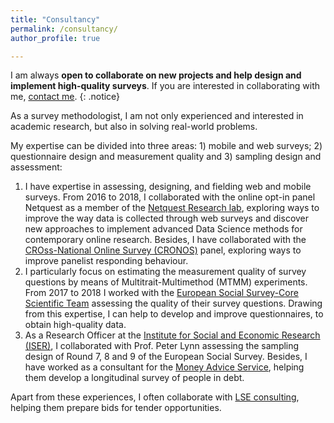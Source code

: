 ```yaml
---
title: "Consultancy"
permalink: /consultancy/
author_profile: true 

---
```


I am always **open to collaborate on new projects and help design and implement high-quality surveys**. If you are interested in collaborating with me, [contact me](mailto:o.bosch-jover@lse.ac.uk).
{: .notice}

As a survey methodologist, I am not only experienced and interested in academic research, but also in solving real-world problems.

My expertise can be divided into three areas: 1) mobile and web surveys; 2) questionnaire design and measurement quality and 3) sampling design and assessment:
1. I have expertise in assessing, designing, and fielding web and mobile surveys. From 2016 to 2018, I collaborated with the online opt-in panel Netquest as a member of the [Netquest Research lab](https://www.netquest.com/netquest-research-lab), exploring ways to improve the way data is collected through web surveys and discover new approaches to implement advanced Data Science methods for contemporary online research. Besides, I have collaborated with the [CROss-National Online Survey (CRONOS)](https://www.europeansocialsurvey.org/methodology/methodological_research/modes_of_data_collection/cronos.html) panel, exploring ways to improve panelist responding behaviour.
2. I particularly focus on estimating the measurement quality of survey questions by means of Multitrait-Multimethod (MTMM) experiments. From 2017 to 2018 I worked with the [European Social Survey-Core Scientific Team](https://www.upf.edu/web/survey/european-social-survey-ees-eric-core-scientific-team-cst-2008-ongoing-) assessing the quality of their survey questions. Drawing from this expertise, I can help to develop and improve questionnaires, to obtain high-quality data.
3. As a Research Officer at the [Institute for Social and Economic Research (ISER)](https://www.iser.essex.ac.uk/), I collaborated with Prof. Peter Lynn assessing the sampling design of Round 7, 8 and 9 of the European Social Survey. Besides, I have worked as a consultant for the [Money Advice Service](https://www.moneyadviceservice.org.uk/en), helping them develop a longitudinal survey of people in debt.

Apart from these experiences, I often collaborate with [LSE consulting](http://www.lse.ac.uk/business-and-consultancy/consulting), helping them prepare bids for tender opportunities.

